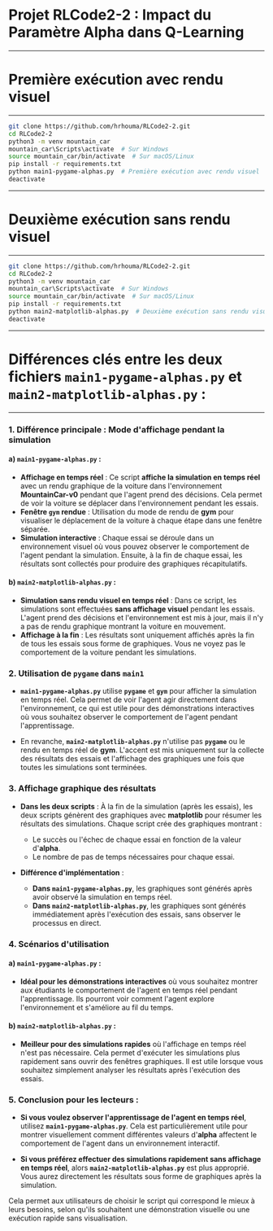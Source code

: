 # Projet RLCode2-2 : Impact du Paramètre Alpha dans Q-Learning

--------------------
# Première exécution avec rendu visuel
--------------------

```bash
git clone https://github.com/hrhouma/RLCode2-2.git
cd RLCode2-2
python3 -m venv mountain_car
mountain_car\Scripts\activate  # Sur Windows
source mountain_car/bin/activate  # Sur macOS/Linux
pip install -r requirements.txt
python main1-pygame-alphas.py  # Première exécution avec rendu visuel
deactivate
```

--------------------
# Deuxième exécution sans rendu visuel
--------------------

```bash
git clone https://github.com/hrhouma/RLCode2-2.git
cd RLCode2-2
python3 -m venv mountain_car
mountain_car\Scripts\activate  # Sur Windows
source mountain_car/bin/activate  # Sur macOS/Linux
pip install -r requirements.txt
python main2-matplotlib-alphas.py  # Deuxième exécution sans rendu visuel
deactivate
```



--------------------
# Différences clés entre les deux fichiers **`main1-pygame-alphas.py`** et **`main2-matplotlib-alphas.py`** :
--------------------


### 1. **Différence principale : Mode d'affichage pendant la simulation**

#### a) **`main1-pygame-alphas.py`** :
- **Affichage en temps réel** : Ce script **affiche la simulation en temps réel** avec un rendu graphique de la voiture dans l'environnement **MountainCar-v0** pendant que l'agent prend des décisions. Cela permet de voir la voiture se déplacer dans l'environnement pendant les essais.
- **Fenêtre `gym` rendue** : Utilisation du mode de rendu de **gym** pour visualiser le déplacement de la voiture à chaque étape dans une fenêtre séparée.
- **Simulation interactive** : Chaque essai se déroule dans un environnement visuel où vous pouvez observer le comportement de l'agent pendant la simulation. Ensuite, à la fin de chaque essai, les résultats sont collectés pour produire des graphiques récapitulatifs.

#### b) **`main2-matplotlib-alphas.py`** :
- **Simulation sans rendu visuel en temps réel** : Dans ce script, les simulations sont effectuées **sans affichage visuel** pendant les essais. L'agent prend des décisions et l'environnement est mis à jour, mais il n'y a pas de rendu graphique montrant la voiture en mouvement.
- **Affichage à la fin** : Les résultats sont uniquement affichés après la fin de tous les essais sous forme de graphiques. Vous ne voyez pas le comportement de la voiture pendant les simulations.

### 2. **Utilisation de `pygame` dans `main1`**

- **`main1-pygame-alphas.py`** utilise **`pygame`** et **`gym`** pour afficher la simulation en temps réel. Cela permet de voir l'agent agir directement dans l'environnement, ce qui est utile pour des démonstrations interactives où vous souhaitez observer le comportement de l'agent pendant l'apprentissage.
  
- En revanche, **`main2-matplotlib-alphas.py`** n'utilise pas **`pygame`** ou le rendu en temps réel de **gym**. L'accent est mis uniquement sur la collecte des résultats des essais et l'affichage des graphiques une fois que toutes les simulations sont terminées.

### 3. **Affichage graphique des résultats**

- **Dans les deux scripts** : À la fin de la simulation (après les essais), les deux scripts génèrent des graphiques avec **matplotlib** pour résumer les résultats des simulations. Chaque script crée des graphiques montrant :
  - Le succès ou l'échec de chaque essai en fonction de la valeur d'**alpha**.
  - Le nombre de pas de temps nécessaires pour chaque essai.
  
- **Différence d'implémentation** :
  - **Dans `main1-pygame-alphas.py`**, les graphiques sont générés après avoir observé la simulation en temps réel.
  - **Dans `main2-matplotlib-alphas.py`**, les graphiques sont générés immédiatement après l'exécution des essais, sans observer le processus en direct.

### 4. **Scénarios d'utilisation**

#### a) **`main1-pygame-alphas.py`** :
- **Idéal pour les démonstrations interactives** où vous souhaitez montrer aux étudiants le comportement de l'agent en temps réel pendant l'apprentissage. Ils pourront voir comment l'agent explore l'environnement et s'améliore au fil du temps.

#### b) **`main2-matplotlib-alphas.py`** :
- **Meilleur pour des simulations rapides** où l'affichage en temps réel n'est pas nécessaire. Cela permet d'exécuter les simulations plus rapidement sans ouvrir des fenêtres graphiques. Il est utile lorsque vous souhaitez simplement analyser les résultats après l'exécution des essais.

### 5. **Conclusion pour les lecteurs** :
- **Si vous voulez observer l'apprentissage de l'agent en temps réel**, utilisez **`main1-pygame-alphas.py`**. Cela est particulièrement utile pour montrer visuellement comment différentes valeurs d'**alpha** affectent le comportement de l'agent dans un environnement interactif.
  
- **Si vous préférez effectuer des simulations rapidement sans affichage en temps réel**, alors **`main2-matplotlib-alphas.py`** est plus approprié. Vous aurez directement les résultats sous forme de graphiques après la simulation.

Cela permet aux utilisateurs de choisir le script qui correspond le mieux à leurs besoins, selon qu'ils souhaitent une démonstration visuelle ou une exécution rapide sans visualisation.
